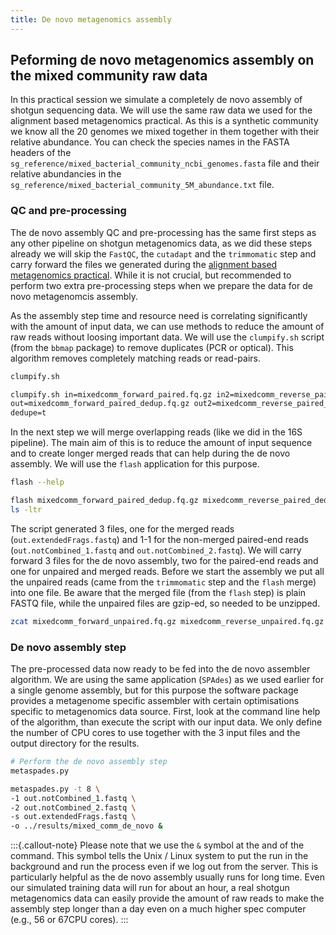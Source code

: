 ```yaml
---
title: De novo metagenomics assembly
---
```


## Peforming de novo metagenomics assembly on the mixed community raw data

In this practical session we simulate a completely de novo assembly of shotgun sequencing data. We will use the same raw data we used for the alignment based metagenomics practical. As this is a synthetic community we know all the 20 genomes we mixed together in them together with their relative abundance. You can check the species names in the FASTA headers of the `sg_reference/mixed_bacterial_community_ncbi_genomes.fasta` file and their relative abundancies in the `sg_reference/mixed_bacterial_community_5M_abundance.txt` file.

### QC and pre-processing

The de novo assembly QC and pre-processing has the same first steps as any other pipeline on shotgun metagenomics data, as we did these steps already we will skip the `FastQC`, the `cutadapt` and the `trimmomatic` step and carry forward the files we generated during the [alignment based metagenomics practical](22-pract.html#standard-quality-control-and-pre-processing-of-shotgun-metagenomics-raw-data). While it is not crucial, but recommended to perform two extra pre-processing steps when we prepare the data for de novo metagenomcis assembly.

As the assembly step time and resource need is correlating significantly with the amount of input data, we can use methods to reduce the amount of raw reads without loosing important data. We will use the `clumpify.sh` script (from the `bbmap` package) to remove duplicates (PCR or optical). This algorithm removes completely matching reads or read-pairs.

```bash
clumpify.sh

clumpify.sh in=mixedcomm_forward_paired.fq.gz in2=mixedcomm_reverse_paired.fq.gz \
out=mixedcomm_forward_paired_dedup.fq.gz out2=mixedcomm_reverse_paired_dedup.fq.gz \
dedupe=t
```
In the next step we will merge overlapping reads (like we did in the 16S pipeline).
The main aim of this is to reduce the amount of input sequence and to create longer merged reads that can help during the de novo assembly. We will use the `flash` application for this purpose.

```bash
flash --help

flash mixedcomm_forward_paired_dedup.fq.gz mixedcomm_reverse_paired_dedup.fq.gz
ls -ltr
```

The script generated 3 files, one for the merged reads (`out.extendedFrags.fastq`) and 1-1 for the non-merged paired-end reads (`out.notCombined_1.fastq` and `out.notCombined_2.fastq`). We will carry forward 3 files for the de novo assembly, two for the paired-end reads and one for unpaired and merged reads. Before we start the assembly 
we put all the unpaired reads (came from the `trimmomatic` step and the `flash` merge) into one file. Be aware that the merged file (from the `flash` step) is plain FASTQ file, while the unpaired files are gzip-ed, so needed to be unzipped.

```bash
zcat mixedcomm_forward_unpaired.fq.gz mixedcomm_reverse_unpaired.fq.gz >> out.extendedFrags.fastq
```

### De novo assembly step

The pre-processed data now ready to be fed into the de novo assembler algorithm. We are using the same application (`SPAdes`) as we used earlier for a single genome assembly, but for this purpose the software package provides a metagenome specific assembler with certain optimisations specific to metagenomics data source. First, look at the command line help of the algorithm, than execute the script with our input data. We only define the number of CPU cores to use together with the 3 input files and the output directory for the results.

```bash
# Perform the de novo assembly step
metaspades.py

metaspades.py -t 8 \
-1 out.notCombined_1.fastq \
-2 out.notCombined_2.fastq \
-s out.extendedFrags.fastq \
-o ../results/mixed_comm_de_novo &

```

:::{.callout-note}
Please note that we use the `&` symbol at the and of the command. This symbol tells the Unix / Linux system to put the run in the background and run the process even if we log out from the server. This is particularly helpful as the de novo assembly usually runs for long time. Even our simulated training data will run for about an hour, a real shotgun metagenomics data can easily provide the amount of raw reads to make the assembly step longer than a day even on a much higher spec computer (e.g., 56 or 67CPU cores).
:::